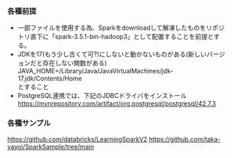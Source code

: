 ### 各種前提
- 一部ファイルを使用する為、Sparkをdownloadして解凍したものをリポジトリ直下に「spark-3.5.1-bin-hadoop3」として配置することを前提とする。  
- JDKを17(もう少し古くて可?)にしないと動かないものがある(新しいバージョンだと存在しない関数がある)  
  JAVA_HOME=/Library/Java/JavaVirtualMachines/jdk-17.jdk/Contents/Home  
  とすること
- PostgreSQL連携では、下記のJDBCドライバをインストール
  https://mvnrepository.com/artifact/org.postgresql/postgresql/42.7.3
  
### 各種サンプル
https://github.com/databricks/LearningSparkV2
https://github.com/taka-yayoi/SparkSample/tree/main
